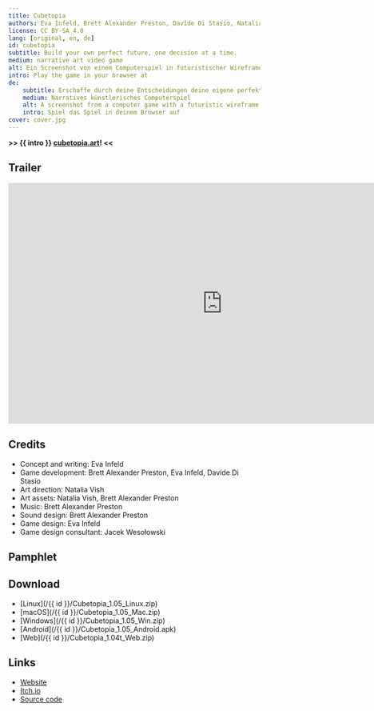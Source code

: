 ```yaml
---
title: Cubetopia
authors: Eva Infeld, Brett Alexander Preston, Davide Di Stasio, Natalia Vish, Jacek Wesołowski
license: CC BY-SA 4.0
lang: [original, en, de]
id: cubetopia
subtitle: Build your own perfect future, one decision at a time.
medium: narrative art video game
alt: Ein Screenshot von einem Computerspiel in futuristischer Wireframe-Optik. Ein Mensch steht auf einer breiten Straße umgeben von Bäumen. Darüber ein Sternenhimmel, eine Rakete, und der Titel Cubetopia. Das Logo sieht aus wie eine schematische Zeichnung eines Würfels.
intro: Play the game in your browser at
de:
    subtitle: Erschaffe durch deine Entscheidungen deine eigene perfekte Zukunft.
    medium: Narratives künstlerisches Computerspiel
    alt: A screenshot from a computer game with a futuristic wireframe look. A person is standing on a wide road surrounded by trees. Above it, a starry sky, a rocket and the title Cubetopia. The logo looks like a schematic drawing of a cube.
    intro: Spiel das Spiel in deinem Browser auf
cover: cover.jpg
---
```


**>> {{ intro }} [cubetopia.art](https://cubetopia.art)! <<**

## Trailer

<iframe width="855" height="481" src="https://www.youtube.com/embed/tXytOYlsuRc" title="Cubetopia Trailer" frameborder="0" allow="accelerometer; autoplay; clipboard-write; encrypted-media; gyroscope; picture-in-picture; web-share" referrerpolicy="strict-origin-when-cross-origin" allowfullscreen></iframe>

## Credits

- Concept and writing: Eva Infeld
- Game development: Brett Alexander Preston, Eva Infeld, Davide Di Stasio
- Art direction: Natalia Vish
- Art assets: Natalia Vish, Brett Alexander Preston
- Music: Brett Alexander Preston
- Sound design: Brett Alexander Preston
- Game design: Eva Infeld
- Game design consultant: Jacek Wesołowski

## Pamphlet

<object data="/{{ id }}/cubetopia references and metaphors.pdf" type="application/pdf" width="100%" height="800"></object>

## Download

- [Linux](/{{ id }}/Cubetopia_1.05_Linux.zip)
- [macOS](/{{ id }}/Cubetopia_1.05_Mac.zip)
- [Windows](/{{ id }}/Cubetopia_1.05_Win.zip)
- [Android](/{{ id }}/Cubetopia_1.05_Android.apk)
- [Web](/{{ id }}/Cubetopia_1.04t_Web.zip)

## Links

- [Website](https://cubetopia.art)
- [Itch.io](https://machine-elves-workshop.itch.io/cubetopia)
- [Source code](https://github.com/brettpreston/Cubetopia)
